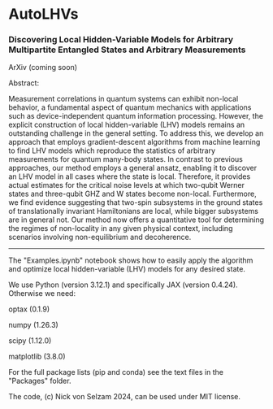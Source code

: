 # AutoLHVs

### Discovering Local Hidden-Variable Models for Arbitrary Multipartite Entangled States and Arbitrary Measurements

ArXiv (coming soon)

Abstract:

Measurement correlations in quantum systems can exhibit non-local behavior, a fundamental aspect of quantum mechanics with applications such as device-independent quantum information processing. However, the explicit  construction of local hidden-variable (LHV) models remains an outstanding challenge in the general setting. To address this, we develop an approach that employs gradient-descent algorithms from machine learning to find LHV models which reproduce the statistics of arbitrary measurements for quantum many-body states. In contrast to previous approaches, our method employs a general ansatz, enabling it to discover an LHV model in all cases where the state is local. Therefore, it provides actual estimates for the critical noise levels at which two-qubit Werner states and three-qubit GHZ and W states become non-local. Furthermore, we find evidence suggesting that two-spin subsystems in the ground states of translationally invariant Hamiltonians are local, while bigger subsystems are in general not. Our method now offers a quantitative tool for determining the regimes of non-locality in any given physical context, including scenarios involving non-equilibrium and decoherence. 

--------------------------------------------------

The "Examples.ipynb" notebook shows how to easily apply the algorithm and optimize local hidden-variable (LHV) models for any desired state.

We use Python (version 3.12.1) and specifically JAX (version 0.4.24). Otherwise we need:

optax (0.1.9)

numpy (1.26.3)

scipy (1.12.0)

matplotlib (3.8.0)


For the full package lists (pip and conda) see the text files in the "Packages" folder.


The code, (c) Nick von Selzam 2024, can be used under MIT license.
